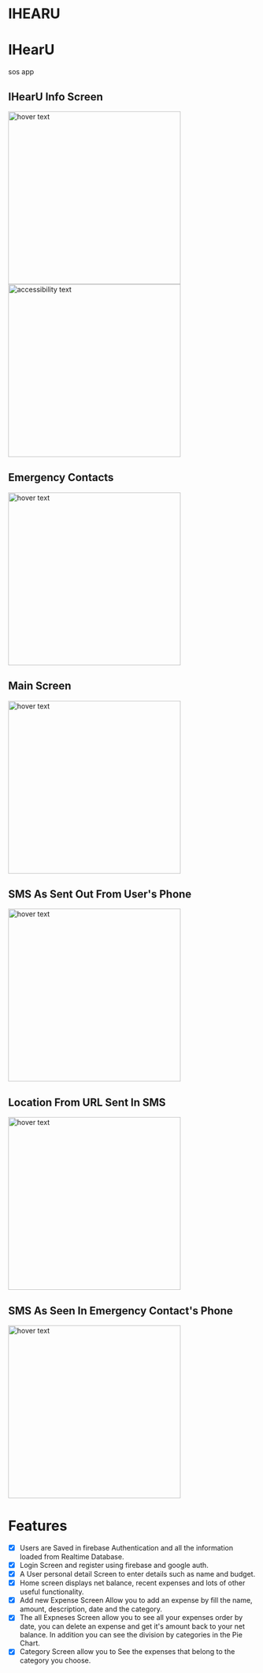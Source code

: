 # IHEARU

# IHearU
 sos app


  ## IHearU Info Screen
<p align="left">
  <img src="https://github.com/noaaviel/IHEARU/blob/master/images/WhatsApp%20Image%202022-01-25%20at%2015.55.03%20(1).jpeg" width="350" title="hover text">
  <img src="" width="350" alt="accessibility text">
</p>

  ## Emergency Contacts
  <p align="left">
    <img src="https://github.com/noaaviel/IHEARU/blob/master/images/WhatsApp%20Image%202022-01-25%20at%2015.55.03%20(2).jpeg" width="350" title="hover text">
 </p>


  ## Main Screen
  <p align="left">
    <img src="https://github.com/noaaviel/IHEARU/blob/master/images/WhatsApp%20Image%202022-01-25%20at%2015.55.03.jpeg" width="350" title="hover text">
 </p>


  ## SMS As Sent Out From User's Phone
  <p align="left">
    <img src="https://github.com/noaaviel/IHEARU/blob/master/images/WhatsApp%20Image%202022-01-25%20at%2021.10.18%20(1).jpeg" width="350" title="hover text">
 </p>

  ## Location From URL Sent In SMS
  <p align="left">
    <img src="https://github.com/noaaviel/IHEARU/blob/master/images/WhatsApp%20Image%202022-01-25%20at%2021.11.43.jpeg" width="350" title="hover text">
 </p>


  ## SMS As Seen In Emergency Contact's Phone
  <p align="left">
    <img src="https://github.com/noaaviel/IHEARU/blob/master/images/WhatsApp%20Image%202022-01-25%20at%2021.11.43%20(1).jpeg" width="350" title="hover text">
   </p>


# Features

 - [x]  Users are Saved in firebase Authentication and all the information loaded from Realtime Database.
 - [x]  Login Screen and register using firebase and google auth.
 - [x]  A User personal detail Screen to enter details such as name and budget.  
 - [x]  Home screen displays net balance, recent expenses and lots of other useful functionality.
 - [x]  Add new Expense Screen Allow you to add an expense by fill the name, amount, description, date and the category. 
 - [x]  The all Expneses Screen allow you to see all your expenses order by date, you can delete an expense and get it's amount back to your net balance. In addition you can see the division by categories in the Pie Chart.
 - [x]  Category Screen allow you to See the expenses that belong to the category you choose.
